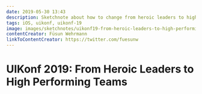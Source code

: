 ```yaml
---
date: 2019-05-30 13:43
description: Sketchnote about how to change from heroic leaders to high performing teams from UIKonf 2019
tags: iOS, uikonf, uikonf-19
image: images/sketchnotes/uikonf19-from-heroic-leaders-to-high-performing-teams-small.jpg
contentCreator: Füsun Wehrmann
linkToContentCreator: https://twitter.com/fuesunw
---
```


# UIKonf 2019: From Heroic Leaders to High Performing Teams
